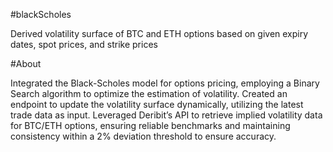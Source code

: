 #blackScholes

Derived volatility surface of BTC and ETH options based on given expiry dates, spot prices, and strike prices

#About

Integrated the Black-Scholes model for options pricing, employing a Binary Search algorithm to optimize the estimation of volatility.
Created an endpoint to update the volatility surface dynamically, utilizing the latest trade data as input. Leveraged Deribit’s API to retrieve implied volatility data for BTC/ETH options, ensuring reliable benchmarks and maintaining consistency within a 2% deviation threshold to ensure accuracy.
